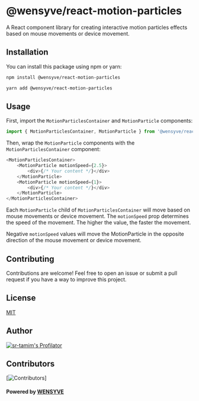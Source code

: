 # @wensyve/react-motion-particles

A React component library for creating interactive motion particles effects based on mouse movements or device movement.

## Installation

You can install this package using npm or yarn:

```sh
npm install @wensyve/react-motion-particles
```

```sh
yarn add @wensyve/react-motion-particles
```

## Usage
First, import the `MotionParticlesContainer` and `MotionParticle` components:

```js
import { MotionParticlesContainer, MotionParticle } from '@wensyve/react-motion-particles';
```

Then, wrap the `MotionParticle` components with the `MotionParticlesContainer` component:

```js
<MotionParticlesContainer>
    <MotionParticle motionSpeed={2.5}>
        <div>{/* Your content */}</div>
    </MotionParticle>
    <MotionParticle motionSpeed={1}>
        <div>{/* Your content */}</div>
    </MotionParticle>
</MotionParticlesContainer>
```

Each `MotionParticle` child of `MotionParticlesContainer` will move based on mouse movements or device movement. The `motionSpeed` prop determines the speed of the movement. The higher the value, the faster the movement.

Negative `motionSpeed` values will move the MotionParticle in the opposite direction of the mouse movement or device movement.

## Contributing
Contributions are welcome! Feel free to open an issue or submit a pull request if you have a way to improve this project.

## License
[MIT](https://choosealicense.com/licenses/mit/)

## Author
[![sr-tamim's Profilator](https://profilator.deno.dev/sr-tamim?v=1.0.0.alpha.4)](https://github.com/sr-tamim)

## Contributors
[![Contributors](https://contrib.rocks/image?repo=sr-tamim/react-motion-particles)]

#### Powered by [WENSYVE](https://wensyve.com)
